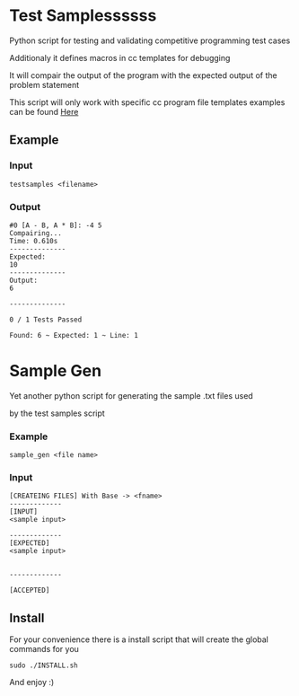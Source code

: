# Test Samplessssss

Python script for testing and validating competitive programming test cases

Additionaly it defines macros in cc templates for debugging 

It will compair the output of the program with the expected output of the problem statement

This script will only work with specific cc program file templates 
examples can be found [Here](https://github.com/BrandonPacewic/CompetitiveProgramming/tree/master/templates)

## Example

### Input

```shell
testsamples <filename>
```
### Output

```
#0 [A - B, A * B]: -4 5
Compairing...
Time: 0.610s
--------------
Expected:
10
--------------
Output:
6

--------------

0 / 1 Tests Passed

Found: 6 ~ Expected: 1 ~ Line: 1

```

# Sample Gen

Yet another python script for generating the sample .txt files used

by the test samples script

### Example

```shell
sample_gen <file name>
```

### Input

```
[CREATEING FILES] With Base -> <fname>
-------------
[INPUT]
<sample input>

-------------
[EXPECTED]
<sample input>


-------------

[ACCEPTED]

```

## Install

For your convenience there is a install script that will create the global commands for you

```
sudo ./INSTALL.sh
```

And enjoy :)
